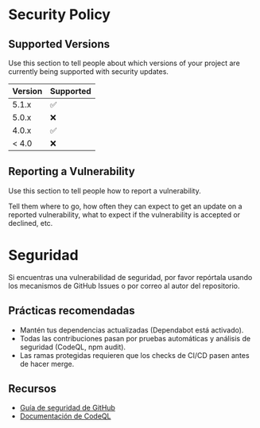# Security Policy

## Supported Versions

Use this section to tell people about which versions of your project are
currently being supported with security updates.

| Version | Supported          |
| ------- | ------------------ |
| 5.1.x   | :white_check_mark: |
| 5.0.x   | :x:                |
| 4.0.x   | :white_check_mark: |
| < 4.0   | :x:                |

## Reporting a Vulnerability

Use this section to tell people how to report a vulnerability.

Tell them where to go, how often they can expect to get an update on a
reported vulnerability, what to expect if the vulnerability is accepted or
declined, etc.

# Seguridad

Si encuentras una vulnerabilidad de seguridad, por favor repórtala usando los mecanismos de GitHub Issues o por correo al autor del repositorio.

## Prácticas recomendadas
- Mantén tus dependencias actualizadas (Dependabot está activado).
- Todas las contribuciones pasan por pruebas automáticas y análisis de seguridad (CodeQL, npm audit).
- Las ramas protegidas requieren que los checks de CI/CD pasen antes de hacer merge.

## Recursos
- [Guía de seguridad de GitHub](https://docs.github.com/es/code-security)
- [Documentación de CodeQL](https://docs.github.com/es/code-security/code-scanning/using-codeql-code-scanning-with-your-project)
